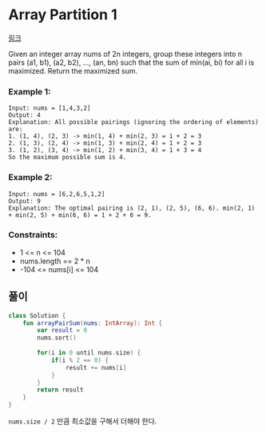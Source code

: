 # Array Partition 1

[링크](https://leetcode.com/problems/array-partition-i/submissions/)

Given an integer array nums of 2n integers, group these integers into n pairs (a1, b1), (a2, b2), ..., (an, bn) such that the sum of min(ai, bi) for all i is maximized. Return the maximized sum.

 

### Example 1:
```
Input: nums = [1,4,3,2]
Output: 4
Explanation: All possible pairings (ignoring the ordering of elements) are:
1. (1, 4), (2, 3) -> min(1, 4) + min(2, 3) = 1 + 2 = 3
2. (1, 3), (2, 4) -> min(1, 3) + min(2, 4) = 1 + 2 = 3
3. (1, 2), (3, 4) -> min(1, 2) + min(3, 4) = 1 + 3 = 4
So the maximum possible sum is 4.
```

### Example 2:
```
Input: nums = [6,2,6,5,1,2]
Output: 9
Explanation: The optimal pairing is (2, 1), (2, 5), (6, 6). min(2, 1) + min(2, 5) + min(6, 6) = 1 + 2 + 6 = 9.
 ```

### Constraints:
* 1 <= n <= 104
* nums.length == 2 * n
* -104 <= nums[i] <= 104


## 풀이
```kotlin
class Solution {
    fun arrayPairSum(nums: IntArray): Int {
        var result = 0
        nums.sort()
        
        for(i in 0 until nums.size) {
            if(i % 2 == 0) {
                result += nums[i]
            }
        }
        return result
    }
}
```

`nums.size / 2` 만큼 최소값을 구해서 더해야 한다.
